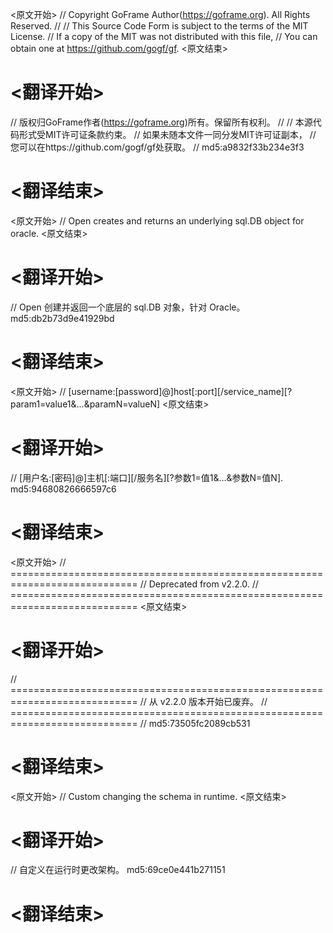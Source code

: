
<原文开始>
// Copyright GoFrame Author(https://goframe.org). All Rights Reserved.
//
// This Source Code Form is subject to the terms of the MIT License.
// If a copy of the MIT was not distributed with this file,
// You can obtain one at https://github.com/gogf/gf.
<原文结束>

# <翻译开始>
// 版权归GoFrame作者(https://goframe.org)所有。保留所有权利。
//
// 本源代码形式受MIT许可证条款约束。
// 如果未随本文件一同分发MIT许可证副本，
// 您可以在https://github.com/gogf/gf处获取。
// md5:a9832f33b234e3f3
# <翻译结束>


<原文开始>
// Open creates and returns an underlying sql.DB object for oracle.
<原文结束>

# <翻译开始>
// Open 创建并返回一个底层的 sql.DB 对象，针对 Oracle。 md5:db2b73d9e41929bd
# <翻译结束>


<原文开始>
// [username:[password]@]host[:port][/service_name][?param1=value1&...&paramN=valueN]
<原文结束>

# <翻译开始>
// [用户名:[密码]@]主机[:端口][/服务名][?参数1=值1&...&参数N=值N]. md5:94680826666597c6
# <翻译结束>


<原文开始>
		// ============================================================================
		// Deprecated from v2.2.0.
		// ============================================================================
<原文结束>

# <翻译开始>
// ============================================================================
// 从 v2.2.0 版本开始已废弃。
// ============================================================================
// md5:73505fc2089cb531
# <翻译结束>


<原文开始>
// Custom changing the schema in runtime.
<原文结束>

# <翻译开始>
// 自定义在运行时更改架构。 md5:69ce0e441b271151
# <翻译结束>

